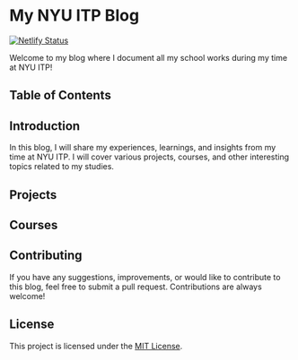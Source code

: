 # My NYU ITP Blog

[![Netlify Status](https://api.netlify.com/api/v1/badges/b27e7510-ab4d-4250-9549-11d2d26ded9e/deploy-status)](https://app.netlify.com/sites/itp-blog-alan/deploys)

Welcome to my blog where I document all my school works during my time at NYU ITP!

## Table of Contents

## Introduction

In this blog, I will share my experiences, learnings, and insights from my time at NYU ITP. I will cover various projects, courses, and other interesting topics related to my studies.

## Projects

## Courses

## Contributing

If you have any suggestions, improvements, or would like to contribute to this blog, feel free to submit a pull request. Contributions are always welcome!

## License

This project is licensed under the [MIT License](LICENSE).
